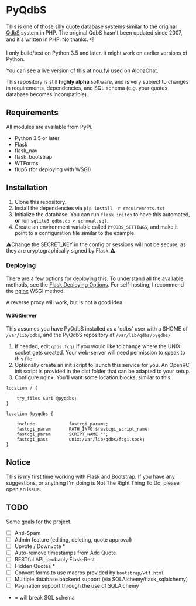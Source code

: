 # PyQdbS

This is one of those silly quote database systems similar to the original [QdbS](http://www.qdbs.org/news.php) system in PHP.
The original QdbS hasn't been updated since 2007, and it's written in PHP. No thanks. :-1:

I only build/test on Python 3.5 and later. It might work on earlier versions of Python.

You can see a live version of this at [nou.fyi](https://www.nou.fyi) used on [AlphaChat](https://www.alphachat.net).

This repository is still **highly alpha** software, and is very subject to changes in requirements, dependencies, and SQL schema (e.g. your quotes database becomes incompatible).

## Requirements

All modules are available from PyPi.

- Python 3.5 or later
- Flask
- flask_nav
- flask_bootstrap
- WTForms
- flup6 (for deploying with WSGI)

## Installation

1. Clone this repository.
2. Install the dependencies via `pip install -r requirements.txt`
3. Initialize the database. You can run `flask initdb` to have this automated, **or** run `sqlite3 qdbs.db < schmeal.sql`.
4. Create an environment variable called `PYQDBS_SETTINGS`, and make it point to a configuration file similar to the example.

:warning:Change the SECRET_KEY in the config or sessions will not be secure, as they are cryptographically signed by Flask.:warning:

### Deploying

There are a few options for deploying this. To understand all the available methods, see the [Flask Deploying Options](http://flask.pocoo.org/docs/0.12/deploying/).
For self-hosting, I recommend the [nginx](http://flask.pocoo.org/docs/0.12/deploying/fastcgi/#configuring-nginx) WSGI method.

A reverse proxy will work, but is not a good idea.

#### WSGIServer

This assumes you have PyQdbS installed as a 'qdbs' user with a $HOME of `/var/lib/qdbs`, and the PyQdbS repository at `/var/lib/qdbs/pyqdbs/`

1. If needed, edit `qdbs.fcgi` if you would like to change where the UNIX scoket gets created. Your web-server will need permission to speak to this file.
2. Optionally create an init script to launch this service for you. An OpenRC init script is provided in the dist folder that can be adapted to your setup.
3. Configure nginx. You'll want some location blocks, similar to this:

```
location / {

    try_files $uri @pyqdbs;
}

location @pyqdbs {

    include             fastcgi_params;
    fastcgi_param       PATH_INFO $fastcgi_script_name;
    fastcgi_param       SCRIPT_NAME "";
    fastcgi_pass        unix:/var/lib/qdbs/fcgi.sock;
}
```

## Notice

This is my first time working with Flask and Bootstrap. If you have any suggestions, or anything I'm doing is Not The Right Thing To Do, please open an issue.

## TODO

Some goals for the project. 

- [ ] Anti-Spam 
- [ ] Admin feature (editing, deleting, quote approval)
- [ ] Upvote / Downvote *
- [ ] Auto-remove timestamps from Add Quote
- [ ] RESTful API, probably Flask-Rest
- [ ] Hidden Quotes  *
- [ ] Convert forms to use macros provided by `bootstrap/wtf.html`
- [ ] Multiple database backend support (via SQLAlchemy/flask_sqlalchemy)
- [ ] Pagination support through the use of SQLAlchemy

* = will break SQL schema
